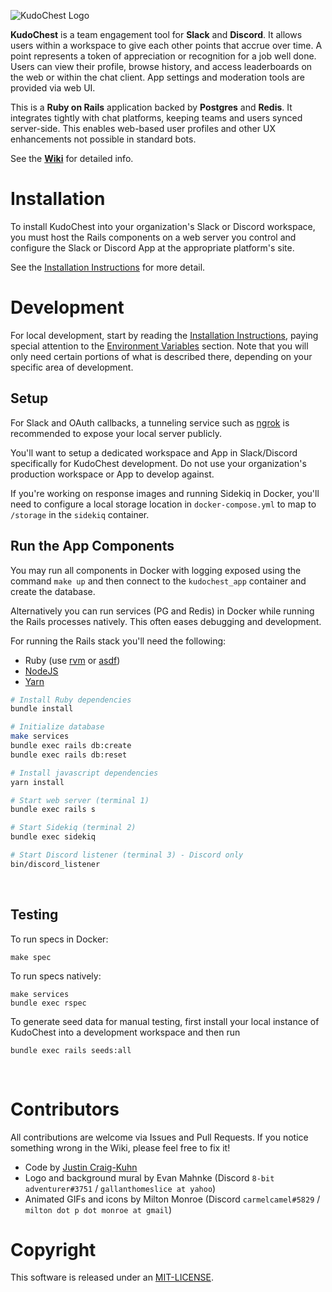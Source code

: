 ![KudoChest Logo](https://github.com/jcraigk/kudochest/blob/main/app/webpacker/images/logos/app-144.png)
&nbsp;
&nbsp;


**KudoChest** is a team engagement tool for **Slack** and **Discord**. It allows users within a workspace to give each other points that accrue over time. A point represents a token of appreciation or recognition for a job well done. Users can view their profile, browse history, and access leaderboards on the web or within the chat client. App settings and moderation tools are provided via web UI.

This is a **Ruby on Rails** application backed by **Postgres** and **Redis**. It integrates tightly with chat platforms, keeping teams and users synced server-side. This enables web-based user profiles and other UX enhancements not possible in standard bots.

See the **[Wiki](https://github.com/jcraigk/kudochest/wiki)** for detailed info.
&nbsp;
&nbsp;


# Installation

To install KudoChest into your organization's Slack or Discord workspace, you must host the Rails components on a web server you control and configure the Slack or Discord App at the appropriate platform's site.

See the [Installation Instructions](https://github.com/jcraigk/kudochest/wiki/Installation) for more detail.
&nbsp;
&nbsp;


# Development

For local development, start by reading the [Installation Instructions](https://github.com/jcraigk/kudochest/wiki/Installation), paying special attention to the [Environment Variables](https://github.com/jcraigk/kudochest/wiki/Installation#environment-variables) section. Note that you will only need certain portions of what is described there, depending on your specific area of development.

## Setup

For Slack and OAuth callbacks, a tunneling service such as [ngrok](https://ngrok.com/) is recommended to expose your local server publicly.

You'll want to setup a dedicated workspace and App in Slack/Discord specifically for KudoChest development. Do not use your organization's production workspace or App to develop against.

If you're working on response images and running Sidekiq in Docker, you'll need to configure a local storage location in `docker-compose.yml` to map to `/storage` in the `sidekiq` container.
&nbsp;
&nbsp;


## Run the App Components

You may run all components in Docker with logging exposed using the command `make up` and then connect to the `kudochest_app` container and create the database.

Alternatively you can run services (PG and Redis) in Docker while running the Rails processes natively. This often eases debugging and development.

For running the Rails stack you'll need the following:
* Ruby (use [rvm](https://rvm.io/) or [asdf](https://asdf-vm.com/))
* [NodeJS](https://nodejs.org/en/)
* [Yarn](https://www.npmjs.com/package/yarn)

```bash
# Install Ruby dependencies
bundle install

# Initialize database
make services
bundle exec rails db:create
bundle exec rails db:reset

# Install javascript dependencies
yarn install

# Start web server (terminal 1)
bundle exec rails s

# Start Sidekiq (terminal 2)
bundle exec sidekiq

# Start Discord listener (terminal 3) - Discord only
bin/discord_listener
```
&nbsp;

## Testing

To run specs in Docker:

```
make spec
```

To run specs natively:

```
make services
bundle exec rspec
```

To generate seed data for manual testing, first install your local instance of KudoChest into a development workspace and then run

```
bundle exec rails seeds:all
```
&nbsp;


# Contributors

All contributions are welcome via Issues and Pull Requests. If you notice something wrong in the Wiki, please feel free to fix it!

* Code by [Justin Craig-Kuhn](https://github.com/jcraigk/)
* Logo and background mural by Evan Mahnke (Discord `8-bit adventurer#3751` / `gallanthomeslice at yahoo`)
* Animated GIFs and icons by Milton Monroe (Discord `carmelcamel#5829` / `milton dot p dot monroe at gmail`)
&nbsp;
&nbsp;


# Copyright

This software is released under an [MIT-LICENSE](https://github.com/jcraigk/kudochest/blob/main/MIT-LICENSE).
